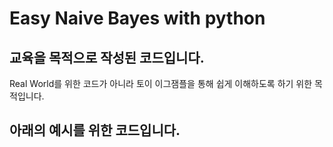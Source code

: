 # Easy Naive Bayes with python

## 교육을 목적으로 작성된 코드입니다.
Real World를 위한 코드가 아니라 토이 이그잼플을 통해 쉽게 이해하도록 하기 위한 목적입니다.

## 아래의 예시를 위한 코드입니다.
